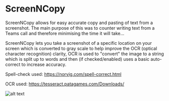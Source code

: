 # ScreenNCopy

ScreenNCopy allows for easy accurate copy and pasting of text from a screenshot.
The main purpose of this was to counter writing text from a Teams call and therefore minimising the time it will take...

ScreenNCopy lets you take a screenshot of a specific location on your screen which is converted to gray scale to help improve the OCR (optical character recognition) clarity, OCR is used to "convert" the image to a string which is split up to words and then (if checked/enabled) uses a basic auto-correct to increase accuracy.

Spell-check used: https://norvig.com/spell-correct.html

OCR used: https://tesseract.patagames.com/Downloads/

![alt text](https://pyimagesearch.com/wp-content/uploads/2017/06/example_01.png)
